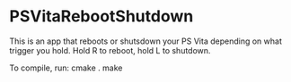 # PSVitaRebootShutdown
This is an app that reboots or shutsdown your PS Vita depending on what trigger you hold. Hold R to reboot, hold L to shutdown.

To compile, run:
cmake .
make
